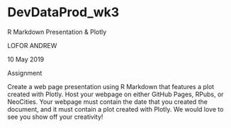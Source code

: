 # DevDataProd_wk3
R Markdown Presentation & Plotly

LOFOR ANDREW

10 May 2019

Assignment

Create a web page presentation using R Markdown that features a plot created with Plotly. Host your webpage on either GitHub Pages, RPubs, or NeoCities. Your webpage must contain the date that you created the document, and it must contain a plot created with Plotly. We would love to see you show off your creativity!
